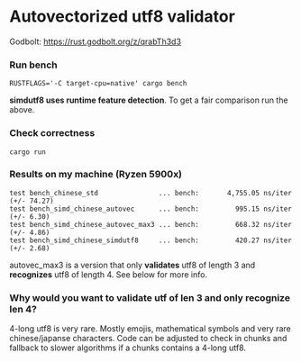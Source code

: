 # Autovectorized utf8 validator
Godbolt: https://rust.godbolt.org/z/qrabTh3d3


### Run bench
```
RUSTFLAGS='-C target-cpu=native' cargo bench
```
**simdutf8 uses runtime feature detection**. To get a fair comparison run the above.

### Check correctness
```
cargo run
```

### Results on my machine (Ryzen 5900x)
```
test bench_chinese_std               ... bench:       4,755.05 ns/iter (+/- 74.27)
test bench_simd_chinese_autovec      ... bench:         995.15 ns/iter (+/- 6.30)
test bench_simd_chinese_autovec_max3 ... bench:         668.32 ns/iter (+/- 4.86)
test bench_simd_chinese_simdutf8     ... bench:         420.27 ns/iter (+/- 2.68)
```

autovec_max3 is a version that only **validates** utf8 of length 3 and **recognizes** utf8 of length 4. See below for more info.


### Why would you want to validate utf of len 3 and only recognize len 4?

4-long utf8 is very rare. Mostly emojis, mathematical symbols and very rare chinese/japanse characters. Code can be adjusted to check in chunks and fallback to slower algorithms if a chunks contains a 4-long utf8. 